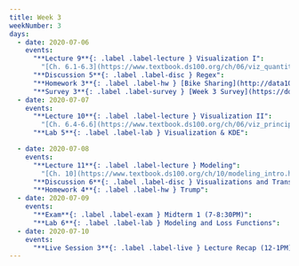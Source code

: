 ```yaml
---
title: Week 3
weekNumber: 3
days:
  - date: 2020-07-06
    events:
      "**Lecture 9**{: .label .label-lecture } Visualization I":
        "[Ch. 6.1-6.3](https://www.textbook.ds100.org/ch/06/viz_quantitative.html)"
      "**Discussion 5**{: .label .label-disc } Regex":
      "**Homework 3**{: .label .label-hw } [Bike Sharing](http://data100.datahub.berkeley.edu/hub/user-redirect/git-sync?repo=https://github.com/DS-100/su20&subPath=hw/hw3/)":
      "**Survey 3**{: .label .label-survey } [Week 3 Survey](https://docs.google.com/forms/d/e/1FAIpQLSe5q1uLLStE0k6KRi7DUbD74CUr-IxwEvG6XkTKuolwRKmAXg/viewform) (due Jul. 8)":
  - date: 2020-07-07
    events:
      "**Lecture 10**{: .label .label-lecture } Visualization II":
        "[Ch. 6.4-6.6](https://www.textbook.ds100.org/ch/06/viz_principles.html)"
      "**Lab 5**{: .label .label-lab } Visualization & KDE":

  - date: 2020-07-08
    events:
      "**Lecture 11**{: .label .label-lecture } Modeling":
        "[Ch. 10](https://www.textbook.ds100.org/ch/10/modeling_intro.html)"
      "**Discussion 6**{: .label .label-disc } Visualizations and Transformations":
      "**Homework 4**{: .label .label-hw } Trump":
  - date: 2020-07-09
    events:
      "**Exam**{: .label .label-exam } Midterm 1 (7-8:30PM)":
      "**Lab 6**{: .label .label-lab } Modeling and Loss Functions":
  - date: 2020-07-10
    events:
      "**Live Session 3**{: .label .label-live } Lecture Recap (12-1PM)":
---
```

